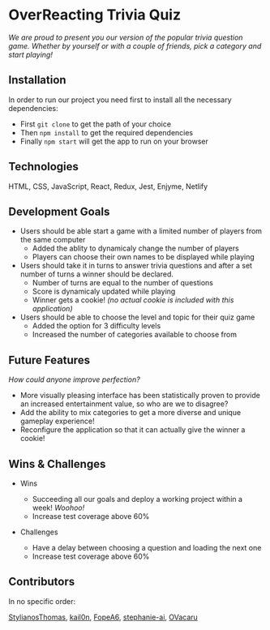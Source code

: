 # OverReacting Trivia Quiz

*We are proud to present you our version of the popular trivia question game.*
*Whether by yourself or with a couple of friends, pick a category and start playing!*


## Installation

In order to run our project you need first to install all the necessary dependencies: 

- First `git clone` to get the path of your choice
- Then `npm install` to get the required dependencies
- Finally `npm start` will get the app to run on your browser


## Technologies

HTML, CSS, JavaScript, React, Redux, Jest, Enjyme, Netlify


## Development Goals

- Users should be able start a game with a limited number of players from the same computer
    - Added the ablity to dynamicaly change the number of players
    - Players can choose their own names to be displayed while playing
- Users should take it in turns to answer trivia questions and after a set number of turns a winner should be declared.
    - Number of turns are equal to the number of questions
    - Score is dynamicaly updated while playing
    - Winner gets a cookie! *(no actual cookie is included with this application)*
- Users should be able to choose the level and topic for their quiz game
    - Added the option for 3 difficulty levels
    - Increased the number of categories available to choose from


## Future Features

*How could anyone improve perfection?*

- More visually pleasing interface has been statistically proven to provide an increased entertainment value, so who are we to disagree? 
- Add the ability to mix categories to get a more diverse and unique gameplay experience!
- Reconfigure the application so that it can actually give the winner a cookie!


## Wins & Challenges

- Wins
    - Succeeding all our goals and deploy a working project within a week! *Woohoo!*
    - Increase test coverage above 60%

- Challenges
    - Have a delay between choosing a question and loading the next one
    - Increase test coverage above 60%


## Contributors

In no specific order:

[StylianosThomas](https://github.com/StylianosThomas),
[kail0n](https://github.com/kail0n),
[FopeA6](https://github.com/FopeA6),
[stephanie-ai](https://github.com/stephanie-ai),
[OVacaru](https://github.com/OVacaru)

